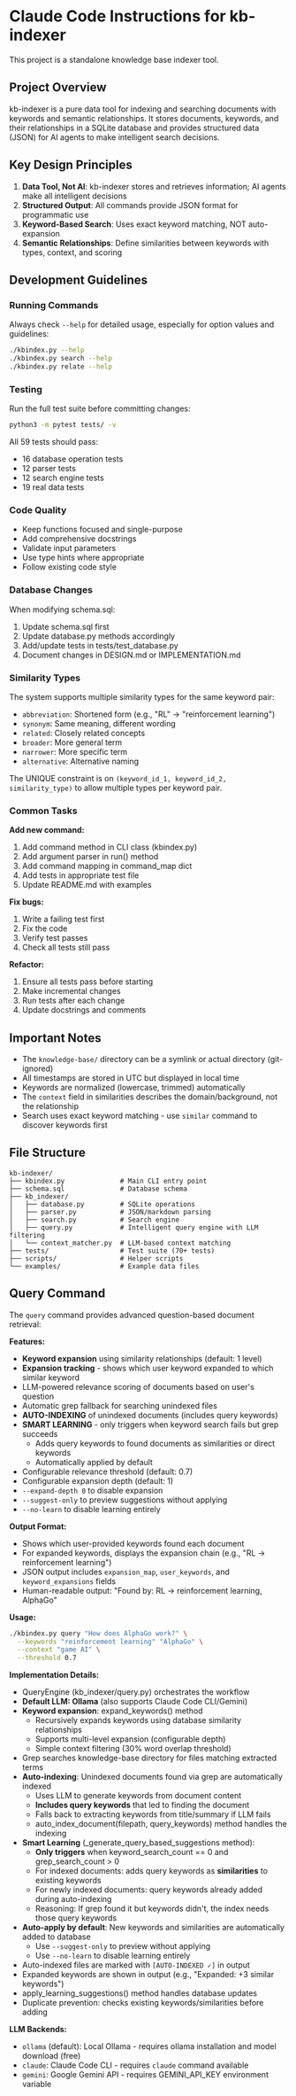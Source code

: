 # Claude Code Instructions for kb-indexer

This project is a standalone knowledge base indexer tool.

## Project Overview

kb-indexer is a pure data tool for indexing and searching documents with keywords and semantic relationships. It stores documents, keywords, and their relationships in a SQLite database and provides structured data (JSON) for AI agents to make intelligent search decisions.

## Key Design Principles

1. **Data Tool, Not AI**: kb-indexer stores and retrieves information; AI agents make all intelligent decisions
2. **Structured Output**: All commands provide JSON format for programmatic use
3. **Keyword-Based Search**: Uses exact keyword matching, NOT auto-expansion
4. **Semantic Relationships**: Define similarities between keywords with types, context, and scoring

## Development Guidelines

### Running Commands

Always check `--help` for detailed usage, especially for option values and guidelines:

```bash
./kbindex.py --help
./kbindex.py search --help
./kbindex.py relate --help
```

### Testing

Run the full test suite before committing changes:

```bash
python3 -m pytest tests/ -v
```

All 59 tests should pass:
- 16 database operation tests
- 12 parser tests
- 12 search engine tests
- 19 real data tests

### Code Quality

- Keep functions focused and single-purpose
- Add comprehensive docstrings
- Validate input parameters
- Use type hints where appropriate
- Follow existing code style

### Database Changes

When modifying schema.sql:
1. Update schema.sql first
2. Update database.py methods accordingly
3. Add/update tests in tests/test_database.py
4. Document changes in DESIGN.md or IMPLEMENTATION.md

### Similarity Types

The system supports multiple similarity types for the same keyword pair:
- `abbreviation`: Shortened form (e.g., "RL" → "reinforcement learning")
- `synonym`: Same meaning, different wording
- `related`: Closely related concepts
- `broader`: More general term
- `narrower`: More specific term
- `alternative`: Alternative naming

The UNIQUE constraint is on `(keyword_id_1, keyword_id_2, similarity_type)` to allow multiple types per keyword pair.

### Common Tasks

**Add new command:**
1. Add command method in CLI class (kbindex.py)
2. Add argument parser in run() method
3. Add command mapping in command_map dict
4. Add tests in appropriate test file
5. Update README.md with examples

**Fix bugs:**
1. Write a failing test first
2. Fix the code
3. Verify test passes
4. Check all tests still pass

**Refactor:**
1. Ensure all tests pass before starting
2. Make incremental changes
3. Run tests after each change
4. Update docstrings and comments

## Important Notes

- The `knowledge-base/` directory can be a symlink or actual directory (git-ignored)
- All timestamps are stored in UTC but displayed in local time
- Keywords are normalized (lowercase, trimmed) automatically
- The `context` field in similarities describes the domain/background, not the relationship
- Search uses exact keyword matching - use `similar` command to discover keywords first

## File Structure

```
kb-indexer/
├── kbindex.py              # Main CLI entry point
├── schema.sql              # Database schema
├── kb_indexer/
│   ├── database.py         # SQLite operations
│   ├── parser.py           # JSON/markdown parsing
│   ├── search.py           # Search engine
│   ├── query.py            # Intelligent query engine with LLM filtering
│   └── context_matcher.py  # LLM-based context matching
├── tests/                  # Test suite (70+ tests)
├── scripts/                # Helper scripts
└── examples/               # Example data files
```

## Query Command

The `query` command provides advanced question-based document retrieval:

**Features:**
- **Keyword expansion** using similarity relationships (default: 1 level)
- **Expansion tracking** - shows which user keyword expanded to which similar keyword
- LLM-powered relevance scoring of documents based on user's question
- Automatic grep fallback for searching unindexed files
- **AUTO-INDEXING** of unindexed documents (includes query keywords)
- **SMART LEARNING** - only triggers when keyword search fails but grep succeeds
  - Adds query keywords to found documents as similarities or direct keywords
  - Automatically applied by default
- Configurable relevance threshold (default: 0.7)
- Configurable expansion depth (default: 1)
- `--expand-depth 0` to disable expansion
- `--suggest-only` to preview suggestions without applying
- `--no-learn` to disable learning entirely

**Output Format:**
- Shows which user-provided keywords found each document
- For expanded keywords, displays the expansion chain (e.g., "RL → reinforcement learning")
- JSON output includes `expansion_map`, `user_keywords`, and `keyword_expansions` fields
- Human-readable output: "Found by: RL → reinforcement learning, AlphaGo"

**Usage:**
```bash
./kbindex.py query "How does AlphaGo work?" \
  --keywords "reinforcement learning" "AlphaGo" \
  --context "game AI" \
  --threshold 0.7
```

**Implementation Details:**
- QueryEngine (kb_indexer/query.py) orchestrates the workflow
- **Default LLM: Ollama** (also supports Claude Code CLI/Gemini)
- **Keyword expansion**: expand_keywords() method
  - Recursively expands keywords using database similarity relationships
  - Supports multi-level expansion (configurable depth)
  - Simple context filtering (30% word overlap threshold)
- Grep searches knowledge-base directory for files matching extracted terms
- **Auto-indexing**: Unindexed documents found via grep are automatically indexed
  - Uses LLM to generate keywords from document content
  - **Includes query keywords** that led to finding the document
  - Falls back to extracting keywords from title/summary if LLM fails
  - auto_index_document(filepath, query_keywords) method handles the indexing
- **Smart Learning** (_generate_query_based_suggestions method):
  - **Only triggers** when keyword_search_count == 0 and grep_search_count > 0
  - For indexed documents: adds query keywords as **similarities** to existing keywords
  - For newly indexed documents: query keywords already added during auto-indexing
  - Reasoning: If grep found it but keywords didn't, the index needs those query keywords
- **Auto-apply by default**: New keywords and similarities are automatically added to database
  - Use `--suggest-only` to preview without applying
  - Use `--no-learn` to disable learning entirely
- Auto-indexed files are marked with `[AUTO-INDEXED ✓]` in output
- Expanded keywords are shown in output (e.g., "Expanded: +3 similar keywords")
- apply_learning_suggestions() method handles database updates
- Duplicate prevention: checks existing keywords/similarities before adding

**LLM Backends:**
- `ollama` (default): Local Ollama - requires ollama installation and model download (free)
- `claude`: Claude Code CLI - requires `claude` command available
- `gemini`: Google Gemini API - requires GEMINI_API_KEY environment variable
